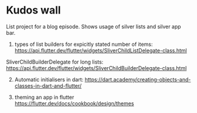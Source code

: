 # Kudos wall

List project for a blog episode.
Shows usage of silver lists and silver app bar.

1. types of list builders
for expicitly stated number of items:
https://api.flutter.dev/flutter/widgets/SliverChildListDelegate-class.html

SliverChildBuilderDelegate for long lists:
https://api.flutter.dev/flutter/widgets/SliverChildBuilderDelegate-class.html 


2. Automatic initialisers in dart:
https://dart.academy/creating-objects-and-classes-in-dart-and-flutter/

3. theming an app in flutter
https://flutter.dev/docs/cookbook/design/themes
